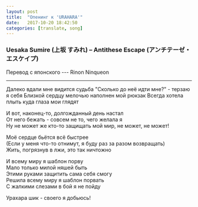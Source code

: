 ```yaml
---
layout: post
title:  "Опенинг к 'URAHARA'"
date:   2017-10-20 18:42:50
categories: [translate, song]
---
```


### Uesaka Sumire (上坂 すみれ) &ndash; Antithese Escape (アンチテーゼ・エスケイプ)

Перевод с японского --- Rinon Ninqueon<br>
<hr>
Далеко вдали мне видится судьба  
"Сколько до неё идти мне?" - терзаю я себя  
Близкой сердцу мелочью наполнен мой рюкзак  
Всегда хотела плыть куда глаза мои глядят  
  
И вот, наконец-то, долгожданный день настал  
От него бежать - совсем не то, чего желала я  
Ну не может же кто-то защищать мой мир, не может, не может!  
  
Моё сердце бьётся всё быстрее  
(Если у меня что-то отнимут, я буду раз за разом возвращать)  
Жить, погрязнув в лжи, это так ничтожно  
  
И всему миру я шаблон порву  
Мало только милой няшей быть  
Этими руками защитить сама себя смогу  
Решила всему миру я шаблон порвать  
С жалкими слезами в бой я не пойду  
  
Урахара шик - своего я добьюсь!  
<br><br><br><br><br>